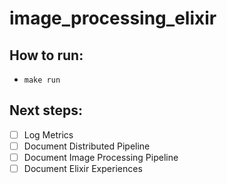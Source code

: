 # image_processing_elixir

## How to run:

- `make run`

## Next steps:

- [ ] Log Metrics
- [ ] Document Distributed Pipeline
- [ ] Document Image Processing Pipeline
- [ ] Document Elixir Experiences
